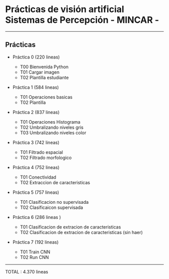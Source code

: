 # Prácticas de visión artificial Sistemas de Percepción - MINCAR - 
---
## Prácticas
- Práctica 0 (220 lineas)
    - T00 Bienvenida Python
    - T01 Cargar imagen
    - T02 Plantilla estudiante

- Práctica 1 (584 lineas)
    - T01 Operaciones basicas
    - T02 Plantilla

- Práctica 2 (837 lineas)
    - T01 Operaciones Histograma
    - T02 Umbralizando niveles gris
    - T03 Umbralizando niveles color

- Práctica 3 (742 lineas)
    - T01 Filtrado espacial
    - T02 Filtrado morfologico

- Práctica 4 (752 lineas)
    - T01 Conectividad
    - T02 Extraccion de caracteristicas

- Práctica 5 (757 lineas)
    - T01 Clasificacion no supervisada
    - T02 Clasificaicon supervisada

- Práctica 6 (286 lineas )
    - T01 Clasificacion de extracion de caracteristicas
    - T02 Clasificacion de extracion de caracteristicas (sin haer)

- Práctica 7 (192 lineas)
    - T01 Train CNN
    - T02 Run CNN

---
TOTAL : 4.370 lineas


